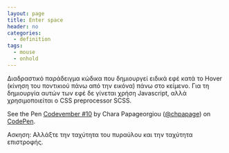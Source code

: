 ```yaml
---
layout: page
title: Enter space
header: no
categories:
  - definition
tags:
  - mouse
  - onhold
---
```


Διαδραστικό παράδειγμα κώδικα που δημιουργεί ειδικά εφέ κατά το Hover (κίνηση του ποντικιού πάνω από την εικόνα) πάνω στο κείμενο. Για τη δημιουργία αυτών των εφέ δε γίνεται χρήση Javascript, αλλά χρησιμοποιείται ο CSS preprocessor SCSS.

<p data-height="279" data-theme-id="0" data-slug-hash="gXRGym" data-default-tab="js,result" data-user="chpapage" data-embed-version="2" data-pen-title="Codevember #10" data-preview="true" class="codepen">See the Pen <a href="https://codepen.io/chpapage/pen/gXRGym/">Codevember #10</a> by Chara Papageorgiou (<a href="https://codepen.io/chpapage">@chpapage</a>) on <a href="https://codepen.io">CodePen</a>.</p>
<script async src="https://production-assets.codepen.io/assets/embed/ei.js"></script>

Ασκηση: Αλλάξτε την ταχύτητα του πυραύλου και την ταχύτητα επιστροφής.

